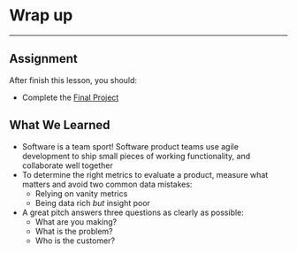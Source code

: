# Wrap up
----

## Assignment

After finish this lesson, you should:
- Complete the [Final Project](/final-project.html)



## What We Learned
- Software is a team sport! Software product teams use agile  development to ship small pieces of working functionality, and collaborate well together
- To determine the right metrics to evaluate a product, measure what matters and avoid two common data mistakes:
  - Relying on vanity metrics
  - Being data rich _but_ insight poor
- A great pitch answers three questions as clearly as possible:
  - What are you making?
  - What is the problem?
  - Who is the customer?

